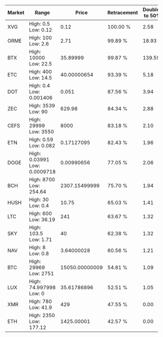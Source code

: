 | Market | Range | Price| Retracement | Doubles to 50% |
| --- | --- | --- | --- | --- |
| XVG | High: 0.5<br />Low: 0.12 | 0.12 | 100.00 % | 2.58 |
| ORME | High: 100<br />Low: 2.6 | 2.71 | 99.89 % | 18.93 |
| BTX | High: 10000<br />Low: 22.5 | 35.89999 | 99.87 % | 139.59 |
| ETC | High: 400<br />Low: 14.5 | 40.00000654 | 93.39 % | 5.18 |
| DOT | High: 0.4<br />Low: 0.001406 | 0.051 | 87.56 % | 3.94 |
| ZEC | High: 3539<br />Low: 90 | 629.98 | 84.34 % | 2.88 |
| CEFS | High: 29999<br />Low: 3550 | 8000 | 83.18 % | 2.10 |
| ETN | High: 0.59<br />Low: 0.082 | 0.17127095 | 82.43 % | 1.96 |
| DOGE | High: 0.03991<br />Low: 0.0009718 | 0.00990656 | 77.05 % | 2.06 |
| BCH | High: 8700<br />Low: 254.64 | 2307.15499999 | 75.70 % | 1.94 |
| HUSH | High: 30<br />Low: 0.4 | 10.75 | 65.03 % | 1.41 |
| LTC | High: 600<br />Low: 36.19 | 241 | 63.67 % | 1.32 |
| SKY | High: 103.5<br />Low: 1.71 | 40 | 62.38 % | 1.32 |
| NAV | High: 8<br />Low: 0.8 | 3.64000028 | 60.56 % | 1.21 |
| BTC | High: 29969<br />Low: 2751 | 15050.00000009 | 54.81 % | 1.09 |
| LUX | High: 74.997998<br />Low: 0 | 35.61786896 | 52.51 % | 1.05 |
| XMR | High: 780<br />Low: 41.9 | 429 | 47.55 % | 0.00 |
| ETH | High: 2350<br />Low: 177.12 | 1425.00001 | 42.57 % | 0.00 |
